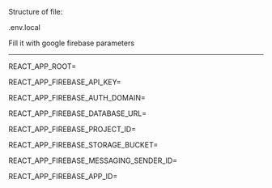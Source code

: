 Structure of file:

.env.local

Fill it with google firebase parameters

----------------------------------------

REACT_APP_ROOT=

REACT_APP_FIREBASE_API_KEY=

REACT_APP_FIREBASE_AUTH_DOMAIN=

REACT_APP_FIREBASE_DATABASE_URL=

REACT_APP_FIREBASE_PROJECT_ID=

REACT_APP_FIREBASE_STORAGE_BUCKET=

REACT_APP_FIREBASE_MESSAGING_SENDER_ID=

REACT_APP_FIREBASE_APP_ID=
